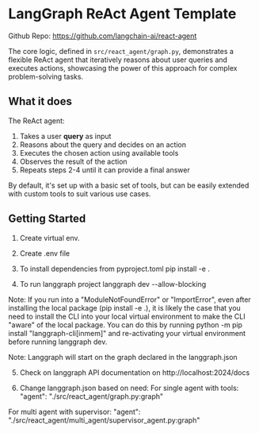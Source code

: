 # LangGraph ReAct Agent Template

Github Repo: https://github.com/langchain-ai/react-agent

The core logic, defined in `src/react_agent/graph.py`, demonstrates a flexible ReAct agent that iteratively reasons about user queries and executes actions, showcasing the power of this approach for complex problem-solving tasks.

## What it does

The ReAct agent:

1. Takes a user **query** as input
2. Reasons about the query and decides on an action
3. Executes the chosen action using available tools
4. Observes the result of the action
5. Repeats steps 2-4 until it can provide a final answer

By default, it's set up with a basic set of tools, but can be easily extended with custom tools to suit various use cases.

## Getting Started

1. Create virtual env.

2. Create .env file

3. To install dependencies from pyproject.toml
pip install -e .

4. To run langgraph project
langgraph dev --allow-blocking

Note:
If you run into a "ModuleNotFoundError" or "ImportError", even after installing the local package (pip install -e .), 
it is likely the case that you need to install the CLI into your local virtual environment 
to make the CLI "aware" of the local package. 
You can do this by running python 
-m pip install "langgraph-cli[inmem]" 
and re-activating your virtual environment before running langgraph dev.

Note:
Langgraph will start on the graph declared in the langgraph.json

5. Check on langgraph API documentation on http://localhost:2024/docs


6. Change langgraph.json based on need:
For single agent with tools:
"agent": "./src/react_agent/graph.py:graph"

For multi agent with supervisor:
"agent": "./src/react_agent/multi_agent/supervisor_agent.py:graph"